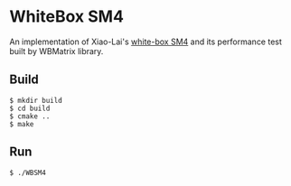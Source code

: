 # WhiteBox SM4 

 An implementation of Xiao-Lai's [white-box SM4](http://gb.oversea.cnki.net/KCMS/detail/detailall.aspx?filename=2010204831.nh&dbcode=CMFD&dbname=CMFD2010) and its performance test built by WBMatrix library.

## Build

```
$ mkdir build
$ cd build
$ cmake ..
$ make
```

## Run

```
$ ./WBSM4
```